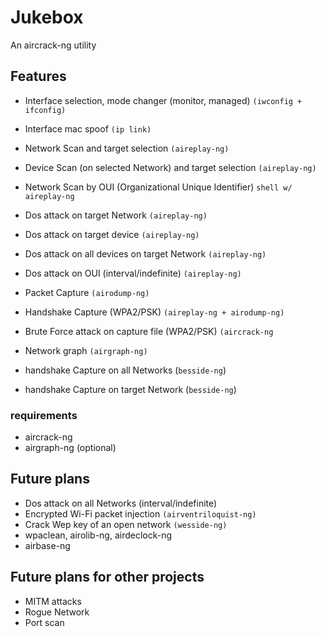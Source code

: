 # Jukebox

An aircrack-ng utility

## Features
- Interface selection, mode changer (monitor, managed) `(iwconfig + ifconfig)`
- Interface mac spoof `(ip link)`
- Network Scan and target selection `(aireplay-ng)`
- Device Scan (on selected Network) and target selection  `(aireplay-ng)`
- Network Scan by OUI (Organizational Unique Identifier) `shell w/ aireplay-ng`


- Dos attack on target Network `(aireplay-ng)`
- Dos attack on target device `(aireplay-ng)`
- Dos attack on all devices on target Network `(aireplay-ng)`
- Dos attack on OUI (interval/indefinite) `(aireplay-ng)`


- Packet Capture `(airodump-ng)`
- Handshake Capture (WPA2/PSK) `(aireplay-ng + airodump-ng)`
- Brute Force attack on capture file (WPA2/PSK) `(aircrack-ng`
- Network graph `(airgraph-ng)`


- handshake Capture on all Networks (`besside-ng`) 
- handshake Capture on target Network (`besside-ng`) 


### requirements

- aircrack-ng
- airgraph-ng (optional)

## Future plans
- Dos attack on all Networks (interval/indefinite) 
- Encrypted Wi-Fi packet injection `(airventriloquist-ng)`
- Crack Wep key of an open network `(wesside-ng)`
- wpaclean, airolib-ng, airdeclock-ng
- airbase-ng



## Future plans for other projects
- MITM attacks
- Rogue Network
- Port scan
